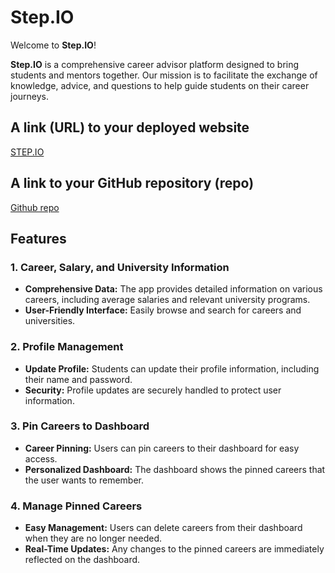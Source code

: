 # Step.IO

Welcome to **Step.IO**!

**Step.IO** is a comprehensive career advisor platform designed to bring students and mentors together. Our mission is to facilitate the exchange of knowledge, advice, and questions to help guide students on their career journeys.

## A link (URL) to your deployed website

[STEP.IO](https://rkfinalproject.netlify.app/)

## A link to your GitHub repository (repo)

[Github repo](https://github.com/ronaldkwan93/final-assessment)

## Features

### 1. Career, Salary, and University Information

- **Comprehensive Data:** The app provides detailed information on various careers, including average salaries and relevant university programs.
- **User-Friendly Interface:** Easily browse and search for careers and universities.

### 2. Profile Management

- **Update Profile:** Students can update their profile information, including their name and password.
- **Security:** Profile updates are securely handled to protect user information.

### 3. Pin Careers to Dashboard

- **Career Pinning:** Users can pin careers to their dashboard for easy access.
- **Personalized Dashboard:** The dashboard shows the pinned careers that the user wants to remember.

### 4. Manage Pinned Careers

- **Easy Management:** Users can delete careers from their dashboard when they are no longer needed.
- **Real-Time Updates:** Any changes to the pinned careers are immediately reflected on the dashboard.
